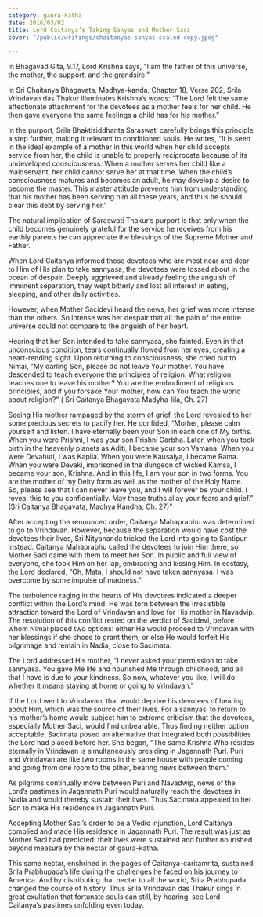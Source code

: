 ```yaml
---
category: gaura-katha
date: 2016/03/02
title: Lord Caitanya’s Taking Sanyas and Mother Saci
cover: "/public/writings/chaitanyas-sanyas-scaled-copy.jpeg"

---
```

In Bhagavad Gita, 9.17, Lord Krishna says, “I am the father of this universe, the mother, the support, and the grandsire.”

In Sri Chaitanya Bhagavata, Madhya-kanda, Chapter 18, Verse 202, Srila Vrindavan das Thakur illuminates Krishna’s words: “The Lord felt the same affectionate attachment for the devotees as a mother feels for her child. He then gave everyone the same feelings a child has for his mother.”

In the purport, Srila Bhaktisiddhanta Saraswati carefully brings this principle a step further, making it relevant to conditioned souls. He writes, “It is seen in the ideal example of a mother in this world when her child accepts service from her, the child is unable to properly reciprocate because of its undeveloped consciousness. When a mother serves her child like a maidservant, her child cannot serve her at that time. When the child’s consciousness matures and becomes an adult, he may develop a  desire to become the master. This master attitude prevents him from understanding that his mother has been serving him all these years, and thus he should clear this debt  by serving her.”

The natural implication of Saraswati Thakur’s purport is that only when the child becomes genuinely grateful for the service he receives from his earthly parents he can appreciate the blessings of the Supreme Mother and Father.

When Lord Caitanya informed those devotees who are most near and dear to Him of His plan to take sannyasa, the devotees were tossed about in the ocean of despair. Deeply aggrieved and already feeling the anguish of imminent separation, they wept bitterly and lost all interest in eating, sleeping, and other daily activities.

However, when Mother Sacidevi heard the news, her grief was more intense than the others. So intense was her despair that all the pain of the entire universe could not compare to the anguish of her heart.

Hearing that her Son intended to take sannyasa, she fainted. Even in that unconscious condition, tears continually flowed from her eyes, creating a heart-rending sight. Upon returning to consciousness, she cried out to Nimai, “My darling Son, please do not leave Your mother. You have descended to teach everyone the principles of religion. What religion teaches one to leave his mother? You are the embodiment of religious principles, and if you forsake Your mother, how can You teach the world about religion?” ( Sri Caitanya Bhagavata Madyha-lila, Ch. 27)

Seeing His mother rampaged by the storm of grief, the Lord revealed to her some precious secrets to pacify her. He confided, “Mother, please calm yourself and listen. I have eternally been your Son in each one of My births. When you were Prishni, I was your son Prishni Garbha. Later, when you took birth in the heavenly planets as Aditi, I became your son Vamana. When you were Devahuti, I was Kapila. When you were Kausalya, I became Rama. When you were Devaki, imprisoned in the dungeon of wicked Kamsa, I became your son, Krishna. And in this life, I am your son in two forms. You are the mother of my Deity form as well as the mother of the Holy Name. So, please see that I can never leave you, and I will forever be your child. I reveal this to you confidentially. May these truths allay your fears and grief.” (Sri Caitanya Bhagavata, Madhya Kandha, Ch. 27)"

After accepting the renounced order, Caitanya Mahaprabhu was determined to go to Vrindavan. However, because the separation would have cost the devotees their lives, Sri Nityananda tricked the Lord into going to Santipur instead. Caitanya Mahaprabhu called the devotees to join Him there, so Mother Saci came with them to meet her Son. In public and full view of everyone, she took Him on her lap, embracing and kissing Him. In ecstasy, the Lord declared, “Oh, Mata, I should not have taken sannyasa. I was overcome by some impulse of madness.”

The turbulence raging in the hearts of His devotees indicated a deeper conflict within the Lord’s mind. He was torn between the irresistible attraction toward the Lord of Vrindavan and love for His mother in Navadvip. The resolution of this conflict rested on the verdict of Sacidevi, before whom Nimai placed two options: either He would proceed to Vrindavan with her blessings if she chose to grant them; or else He would forfeit His pilgrimage and remain in Nadia, close to Sacimata.

The Lord addressed His mother, “I never asked your permission to take sannyasa. You gave Me life and nourished Me through childhood, and all that I have is due to your kindness. So now, whatever you like, I will do whether it means staying at home or going to Vrindavan.”

If the Lord went to Vrindavan, that would deprive his devotees of hearing about Him, which was the source of their lives. For a sannyasi to return to his mother’s home would subject him to extreme criticism that the devotees, especially Mother Saci, would find unbearable. Thus finding neither option acceptable, Sacimata posed an alternative that integrated both possibilities the Lord had placed before her. She began, “The same Krishna Who resides eternally in Vrindavan is simultaneously presiding in Jagannath Puri. Puri and Vrindavan are like two rooms in the same house with people coming and going from one room to the other, bearing news between them.”

As pilgrims continually move between Puri and Navadwip, news of the Lord’s pastimes in Jagannath Puri would naturally reach the devotees in Nadia and would thereby sustain their lives. Thus Sacimata appealed to her Son to make His residence in Jagannath Puri.

Accepting Mother Saci’s order to be a Vedic injunction, Lord Caitanya complied and made His residence in Jagannath Puri. The result was just as Mother Saci had predicted: their lives were sustained and further nourished beyond measure by the nectar of gaura-katha.

This same nectar, enshrined in the pages of Caitanya-caritamrita, sustained Srila Prabhupada’s life during the challenges he faced on his journey to America. And by distributing that nectar to all the world, Srila Prabhupada changed the course of history. Thus Srila Vrindavan das Thakur sings in great exultation that fortunate souls can still, by hearing, see Lord Caitanya’s pastimes unfolding even today.